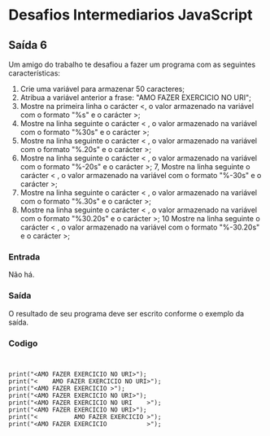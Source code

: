 # Desafios Intermediarios JavaScript


##  Saída 6
Um amigo do trabalho te desafiou a fazer um programa com as seguintes características:

1. Crie uma variável para armazenar 50 caracteres;
2. Atribua a variável anterior a frase: "AMO FAZER EXERCICIO NO URI";
3. Mostre na primeira linha o carácter <, o valor armazenado na variável com o formato "%s" e o carácter >;
4. Mostre na linha seguinte o carácter < , o valor armazenado na variável com o formato "%30s" e o carácter >;
5. Mostre na linha seguinte o carácter < , o valor armazenado na variável com o formato "%.20s" e o carácter >;
6. Mostre na linha seguinte o carácter < , o valor armazenado na variável com o formato "%-20s" e o carácter >;
7, Mostre na linha seguinte o carácter < , o valor armazenado na variável com o formato "%-30s" e o carácter >;
8. Mostre na linha seguinte o carácter < , o valor armazenado na variável com o formato "%.30s" e o carácter >;
9. Mostre na linha seguinte o carácter < , o valor armazenado na variável com o formato "%30.20s" e o carácter >;
10 Mostre na linha seguinte o carácter < , o valor armazenado na variável com o formato "%-30.20s" e o carácter >;


### Entrada
Não há.

### Saída
O resultado de seu programa deve ser escrito conforme o exemplo da saída.

 


### Codigo
```


print("<AMO FAZER EXERCICIO NO URI>");
print("<    AMO FAZER EXERCICIO NO URI>");
print("<AMO FAZER EXERCICIO >");
print("<AMO FAZER EXERCICIO NO URI>");
print("<AMO FAZER EXERCICIO NO URI    >");
print("<AMO FAZER EXERCICIO NO URI>");
print("<          AMO FAZER EXERCICIO >");
print("<AMO FAZER EXERCICIO           >");

```